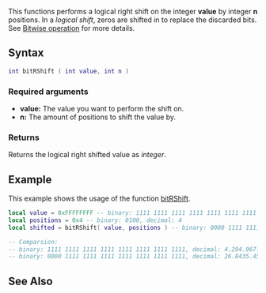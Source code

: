 This functions performs a logical right shift on the integer **value** by integer **n** positions. In a *logical shift*, zeros are shifted in to replace the discarded bits. See [Bitwise operation](https://en.wikipedia.org/wiki/Bitwise_operation#Logical_shift) for more details.

Syntax
------

``` lua
int bitRShift ( int value, int n )
```

### Required arguments

-   **value:** The value you want to perform the shift on.
-   **n:** The amount of positions to shift the value by.

### Returns

Returns the logical right shifted value as *integer*.

Example
-------

This example shows the usage of the function [bitRShift](/docs/bitrshift.md "wikilink").

``` lua
local value = 0xFFFFFFFF -- binary: 1111 1111 1111 1111 1111 1111 1111 1111, decimal: 4.294.967.295
local positions = 0x4 -- binary: 0100, decimal: 4
local shifted = bitRShift( value, positions ) -- binary: 0000 1111 1111 1111 1111 1111 1111 1111, decimal: 26.8435.455

-- Comparsion:
-- binary: 1111 1111 1111 1111 1111 1111 1111 1111, decimal: 4.294.967.295
-- binary: 0000 1111 1111 1111 1111 1111 1111 1111, decimal: 26.8435.455
```

See Also
--------
